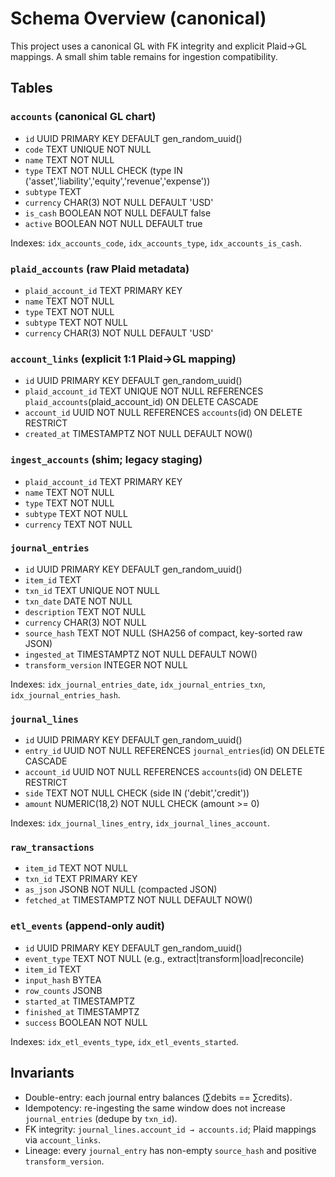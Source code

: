 # Schema Overview (canonical)

This project uses a canonical GL with FK integrity and explicit Plaid→GL mappings. A small shim table remains for ingestion compatibility.

## Tables

### `accounts` (canonical GL chart)
- `id` UUID PRIMARY KEY DEFAULT gen_random_uuid()
- `code` TEXT UNIQUE NOT NULL
- `name` TEXT NOT NULL
- `type` TEXT NOT NULL CHECK (type IN ('asset','liability','equity','revenue','expense'))
- `subtype` TEXT
- `currency` CHAR(3) NOT NULL DEFAULT 'USD'
- `is_cash` BOOLEAN NOT NULL DEFAULT false
- `active` BOOLEAN NOT NULL DEFAULT true

Indexes: `idx_accounts_code`, `idx_accounts_type`, `idx_accounts_is_cash`.

### `plaid_accounts` (raw Plaid metadata)
- `plaid_account_id` TEXT PRIMARY KEY
- `name` TEXT NOT NULL
- `type` TEXT NOT NULL
- `subtype` TEXT NOT NULL
- `currency` CHAR(3) NOT NULL DEFAULT 'USD'

### `account_links` (explicit 1:1 Plaid→GL mapping)
- `id` UUID PRIMARY KEY DEFAULT gen_random_uuid()
- `plaid_account_id` TEXT UNIQUE NOT NULL REFERENCES `plaid_accounts`(plaid_account_id) ON DELETE CASCADE
- `account_id` UUID NOT NULL REFERENCES `accounts`(id) ON DELETE RESTRICT
- `created_at` TIMESTAMPTZ NOT NULL DEFAULT NOW()

### `ingest_accounts` (shim; legacy staging)
- `plaid_account_id` TEXT PRIMARY KEY
- `name` TEXT NOT NULL
- `type` TEXT NOT NULL
- `subtype` TEXT NOT NULL
- `currency` TEXT NOT NULL

### `journal_entries`
- `id` UUID PRIMARY KEY DEFAULT gen_random_uuid()
- `item_id` TEXT
- `txn_id` TEXT UNIQUE NOT NULL
- `txn_date` DATE NOT NULL
- `description` TEXT NOT NULL
- `currency` CHAR(3) NOT NULL
- `source_hash` TEXT NOT NULL (SHA256 of compact, key-sorted raw JSON)
- `ingested_at` TIMESTAMPTZ NOT NULL DEFAULT NOW()
- `transform_version` INTEGER NOT NULL

Indexes: `idx_journal_entries_date`, `idx_journal_entries_txn`, `idx_journal_entries_hash`.

### `journal_lines`
- `id` UUID PRIMARY KEY DEFAULT gen_random_uuid()
- `entry_id` UUID NOT NULL REFERENCES `journal_entries`(id) ON DELETE CASCADE
- `account_id` UUID NOT NULL REFERENCES `accounts`(id) ON DELETE RESTRICT
- `side` TEXT NOT NULL CHECK (side IN ('debit','credit'))
- `amount` NUMERIC(18,2) NOT NULL CHECK (amount >= 0)

Indexes: `idx_journal_lines_entry`, `idx_journal_lines_account`.

### `raw_transactions`
- `item_id` TEXT NOT NULL
- `txn_id` TEXT PRIMARY KEY
- `as_json` JSONB NOT NULL (compacted JSON)
- `fetched_at` TIMESTAMPTZ NOT NULL DEFAULT NOW()

### `etl_events` (append-only audit)
- `id` UUID PRIMARY KEY DEFAULT gen_random_uuid()
- `event_type` TEXT NOT NULL (e.g., extract|transform|load|reconcile)
- `item_id` TEXT
- `input_hash` BYTEA
- `row_counts` JSONB
- `started_at` TIMESTAMPTZ
- `finished_at` TIMESTAMPTZ
- `success` BOOLEAN NOT NULL

Indexes: `idx_etl_events_type`, `idx_etl_events_started`.

## Invariants
- Double-entry: each journal entry balances (∑debits == ∑credits).
- Idempotency: re-ingesting the same window does not increase `journal_entries` (dedupe by `txn_id`).
- FK integrity: `journal_lines.account_id → accounts.id`; Plaid mappings via `account_links`.
- Lineage: every `journal_entry` has non-empty `source_hash` and positive `transform_version`.
